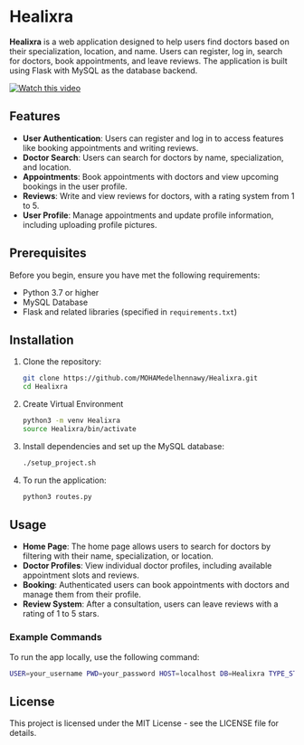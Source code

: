 # Healixra


**Healixra** is a web application designed to help users find doctors based on their specialization, location, and name. Users can register, log in, search for doctors, book appointments, and leave reviews. The application is built using Flask with MySQL as the database backend.

[![Watch this video](https://img.youtube.com/vi/qCyBklxQwKA/hqdefault.jpg)](https://www.youtube.com/watch?v=qCyBklxQwKA)

## Features

- **User Authentication**: Users can register and log in to access features like booking appointments and writing reviews.
- **Doctor Search**: Users can search for doctors by name, specialization, and location.
- **Appointments**: Book appointments with doctors and view upcoming bookings in the user profile.
- **Reviews**: Write and view reviews for doctors, with a rating system from 1 to 5.
- **User Profile**: Manage appointments and update profile information, including uploading profile pictures.

## Prerequisites

Before you begin, ensure you have met the following requirements:

- Python 3.7 or higher
- MySQL Database
- Flask and related libraries (specified in `requirements.txt`)

## Installation

1. Clone the repository:
    ```bash
    git clone https://github.com/MOHAMedelhennawy/Healixra.git
    cd Healixra
    ```

2. Create Virtual Environment
    ```bash
    python3 -m venv Healixra
    source Healixra/bin/activate
    ```

3. Install dependencies and set up the MySQL database:
    ```bash
    ./setup_project.sh
    ```

4. To run the application:
    ```bash
    python3 routes.py
    ```

## Usage

- **Home Page**: The home page allows users to search for doctors by filtering with their name, specialization, or location.
- **Doctor Profiles**: View individual doctor profiles, including available appointment slots and reviews.
- **Booking**: Authenticated users can book appointments with doctors and manage them from their profile.
- **Review System**: After a consultation, users can leave reviews with a rating of 1 to 5 stars.

### Example Commands

To run the app locally, use the following command:
```bash
USER=your_username PWD=your_password HOST=localhost DB=Healixra TYPE_STORAGE=db python3 routes.py
```

## License

This project is licensed under the MIT License - see the LICENSE file for details.